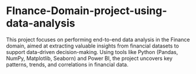 # FInance-Domain-project-using-data-analysis
This project focuses on performing end-to-end data analysis in the Finance domain, aimed at extracting valuable insights from financial datasets to support data-driven decision-making. Using tools like Python (Pandas, NumPy, Matplotlib, Seaborn) and Power BI, the project uncovers key patterns, trends, and correlations in financial data.
